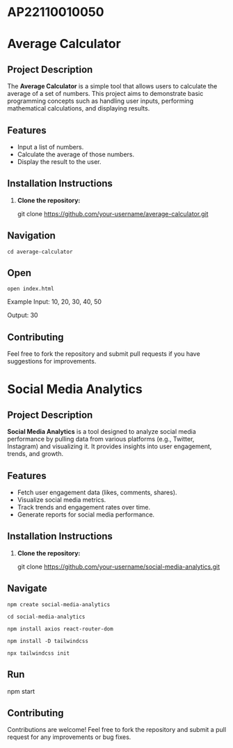 # AP22110010050
# Average Calculator

## Project Description

The **Average Calculator** is a simple tool that allows users to calculate the average of a set of numbers. This project aims to demonstrate basic programming concepts such as handling user inputs, performing mathematical calculations, and displaying results.

## Features

- Input a list of numbers.
- Calculate the average of those numbers.
- Display the result to the user.


## Installation Instructions

1. **Clone the repository:**

    git clone https://github.com/your-username/average-calculator.git

## Navigation

    cd average-calculator

## Open

    open index.html

Example
Input: 10, 20, 30, 40, 50

Output: 30

## Contributing
Feel free to fork the repository and submit pull requests if you have suggestions for improvements.

# Social Media Analytics

## Project Description

**Social Media Analytics** is a tool designed to analyze social media performance by pulling data from various platforms (e.g., Twitter, Instagram) and visualizing it. It provides insights into user engagement, trends, and growth.

## Features

- Fetch user engagement data (likes, comments, shares).
- Visualize social media metrics.
- Track trends and engagement rates over time.
- Generate reports for social media performance.


## Installation Instructions

1. **Clone the repository:**


    git clone https://github.com/your-username/social-media-analytics.git

## Navigate 

    npm create social-media-analytics

    cd social-media-analytics

    npm install axios react-router-dom

    npm install -D tailwindcss

    npx tailwindcss init

## Run

   npm start

## Contributing
Contributions are welcome! Feel free to fork the repository and submit a pull request for any improvements or bug fixes.

